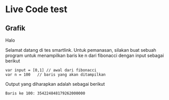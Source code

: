# Live Code test

## Grafik
Halo

Selamat datang di tes smartlink. Untuk pemanasan, silakan buat sebuah program untuk menampilkan baris ke n dari fibonacci dengan input sebagai berikut

```
var input = [0,1] // awal dari fibonacci
var n = 100   // baris yang akan ditampilkan
```

Output yang diharapkan adalah sebagai berikut

```
Baris ke 100: 354224848179262000000
```
